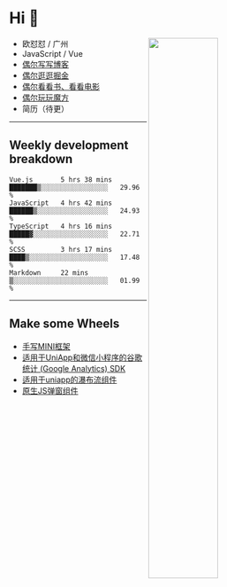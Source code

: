# Hi 👋

[<img align="right" width="50%" src="https://github-readme-stats.vercel.app/api?username=OUDUIDUI&theme=dark&show_icons=true">](https://metrics.lecoq.io/OUDUIDUI?template=classic&#41;)


-   欧怼怼 / 广州
-   JavaScript / Vue
-   [偶尔写写博客](OUDUIDUI.cn)
-   [偶尔逛逛掘金](https://juejin.cn/user/4309700183594366)
-   [偶尔看看书、看看电影](https://www.yuque.com/books/share/3ee1684b-8e19-4849-b5aa-13d1813ded6d)
-   [偶尔玩玩魔方](https://cubing.com/results/person/2014OUSH01)
-   简历（待更）

---

##  Weekly development breakdown

<!--START_SECTION:waka-->
```text
Vue.js       5 hrs 38 mins   ███████▒░░░░░░░░░░░░░░░░░   29.96 % 
JavaScript   4 hrs 42 mins   ██████▒░░░░░░░░░░░░░░░░░░   24.93 % 
TypeScript   4 hrs 16 mins   █████▓░░░░░░░░░░░░░░░░░░░   22.71 % 
SCSS         3 hrs 17 mins   ████▒░░░░░░░░░░░░░░░░░░░░   17.48 % 
Markdown     22 mins         ▒░░░░░░░░░░░░░░░░░░░░░░░░   01.99 % 
```
<!--END_SECTION:waka-->



---

##  Make some Wheels

- [手写MINI框架](https://github.com/OUDUIDUI/mini)
- [适用于UniApp和微信小程序的谷歌统计 (Google Analytics) SDK](https://github.com/OUDUIDUI/ga-tracker)
- [适用于uniapp的瀑布流组件](https://github.com/OUDUIDUI/uniapp_waterfalls_flow)
- [原生JS弹窗组件](https://github.com/OUDUIDUI/notice-kit)


